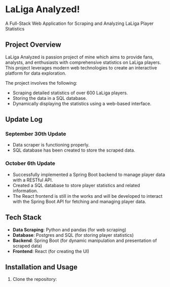 # LaLiga Analyzed!
A Full-Stack Web Application for Scraping and Analyzing LaLiga Player Statistics

## Project Overview

LaLiga Analyzed is passion project of mine which aims to provide fans, analysts, and enthusiasts with comprehensive statistics on LaLiga players. This project leverages modern web technologies to create an interactive platform for data exploration.

The project involves the following:
- Scraping detailed statistics of over 600 LaLiga players.
- Storing the data in a SQL database.
- Dynamically displaying the statistics using a web-based interface.

## Update Log

### September 30th Update
- Data scraper is functioning properly.
- SQL database has been created to store the scraped data.

### October 6th Update
- Successfully implemented a Spring Boot backend to manage player data with a RESTful API.
- Created a SQL database to store player statistics and related information.
- The React frontend is still in the works and will be developed to interact with the Spring Boot API for fetching and managing player data.

## Tech Stack
- **Data Scraping**: Python and pandas (for web scraping)
- **Database**: Postgres and SQL (for storing player statistics)
- **Backend**: Spring Boot (for dynamic manipulation and presentation of scraped data)
- **Frontend**: React (for creating the UI)

## Installation and Usage

1. Clone the repository:
